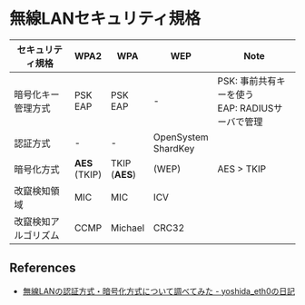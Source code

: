 # 無線LANセキュリティ規格

| セキュリティ規格     | WPA2               | WPA                | WEP                     | Note                                                |
|----------------------|--------------------|--------------------|-------------------------|-----------------------------------------------------|
| 暗号化キー管理方式   | PSK<br> EAP        | PSK<br> EAP        | -                       | PSK: 事前共有キーを使う<br> EAP: RADIUSサーバで管理 |
| 認証方式             | -                  | -                  | OpenSystem<br> ShardKey |                                                     |
| 暗号化方式           | **AES**<br> (TKIP) | TKIP<br> (**AES**) | (WEP)                   | AES > TKIP                                          |
| 改竄検知領域         | MIC                | MIC                | ICV                     |                                                     |
| 改竄検知アルゴリズム | CCMP               | Michael            | CRC32                   |                                                     |
## References

* [無線LANの認証方式・暗号化方式について調べてみた - yoshida_eth0の日記](http://d.hatena.ne.jp/eth0jp/20100428/1272398928)
